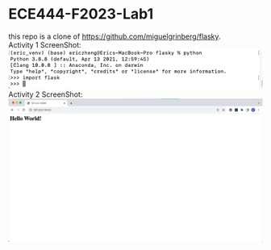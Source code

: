 # ECE444-F2023-Lab1
this repo is a clone of https://github.com/miguelgrinberg/flasky.   
Activity 1 ScreenShot:   
![alt text](activity1.png "Activity 1 ScreenShot")
Activity 2 ScreenShot:
![alt text](activity2_1.png "Activity 2 ScreenShot 1")